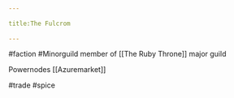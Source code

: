 --- 
title:The Fulcrom 
---
#faction #Minorguild
member of [[The Ruby Throne]] major guild

Powernodes
[[Azuremarket]]

#trade
#spice
